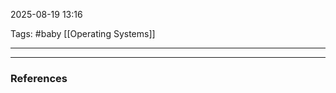 2025-08-19 13:16

Tags: #baby [[Operating Systems]]

------------------------------------------------







------------------------------------------------------
### References
